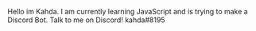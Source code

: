 Hello im Kahda.
I am currently learning JavaScript and is trying to make a Discord Bot.
Talk to me on Discord! kahda#8195
